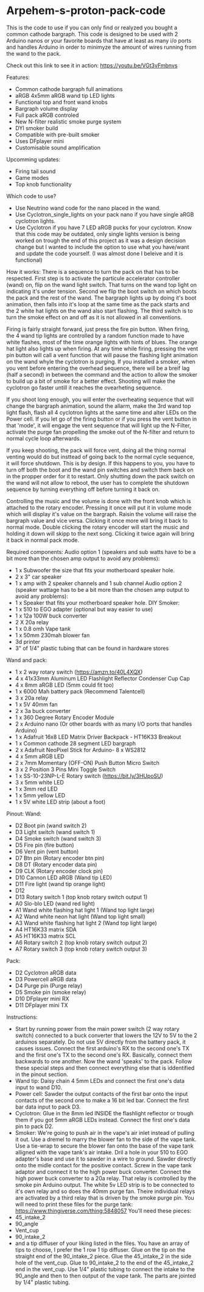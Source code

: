 # Arpehem-s-proton-pack-code
This is the code to use if you can only find or realyzed you bought a common cathode bargraph.
This code is designed to be used with 2 Arduino nanos or your favorite boards that have at least as many i/o ports and handles Arduino in order to minimyze the amount of wires running from the wand to the pack.

Check out this link to see it in action:
https://youtu.be/VGt3vFmbnvs

Features:
- Common cathode bargraph full animations
- aRGB 4x5mm aRGB wand tip LED lights
- Functional top and front wand knobs
- Bargraph volume display
- Full pack aRGB controled
- New N-filter realistic smoke purge system
- DYI smoker build
- Compatible with pre-built smoker
- Uses DFplayer mini
- Customisable sound amplification


Upcomming updates:
- Firing tail sound 
- Game modes
- Top knob functionality

Which code to use?
- Use Neutrino wand code for the nano placed in the wand.
- Use Cyclotron_single_lights on your pack nano if you have single aRGB cyclotron lights.
- Use Cyclotron if you have 7 LED aRGB pucks for your cyclotron. Know that this code may be outdated, only single lights version is being worked on trough the end of this project as it was a design decision change but I wanted to include the option to use what you have/want and update the code yourself. (I was almost done I beleive and it is functional)

How it works:
There is a sequence to turn the pack on that has to be respected. First step is to activate the particule accelerator controller (wand) on, flip on the wand light switch. That turns on the wand top light on indicating it's under tension. Second we flip the boot switch on which boots the pack and the rest of the wand. The bargraph lights up by doing it's boot animation, then falls into it's loop at the same time as the pack starts and the 2 white hat lights on the wand also start flashing. The third switch is to turn the smoke effect on and off as it is not allowed in all conventions.

Firing is fairly straight forward, just press the fire pin button. When firing, the 4 wand tip lights are controlled by a random function made to have white flashes, most of the time orange lights with hints of blues. The orange hat light also lights up when firing. At any time while firing, pressing the vent pin button will call a vent function that will pause the flashing light animation on the wand whyle the cyclotron is purging. If you installed a smoker, when you vent before entering the overhead sequence, there will be a breif lag (half a second) in between the command and the action to allow the smoker to build up a bit of smoke for a better effect. Shooting will make the cyclotron go faster untill it reaches the ovearheting sequence.

If you shoot long enough, you will enter the overheating sequence that will change the bargraph animation, sound the allarm, make the 3rd wand top light flash, flash all 4 cyclotron lights at the same time and alter LEDs on the Power cell. If you let go of the firing button or if you press the vent button in that 'mode', it will engage the vent sequence that will light up the N-Filter, activate the purge fan propelling the smoke out of the N-filter and return to normal cycle loop afterwards.

If you keep shooting, the pack will force vent, doing all the thing normal venting would do but insttead of going back to the normal cycle sequence, it will force shutdown. This is by design. If this happens to you, you have to turn off both the boot and the wand pin switches and switch them back on in the propper order for it to restart. Only shutting down the pack switch on the wand will not allow to reboot, the user has to complete the shutdown sequence by turning everything off before turning it back on.

Controlling the music and the volume is done with the front knob which is attached to the rotary encoder. Pressing it once will put it in volume mode which will display it's value on the bargraph. Raisin the volume will raise the bargraph value and vice versa. Clicking it once more will bring it back to normal mode. Double clicking the rotary encoder will start the music and holding it down will skipp to the next song. Clicking it twice again will bring it back in normal pack mode.

Required components:
Audio option 1 (speakers and sub watts have to be a bit more than the chosen amp output to avoid any problems):
- 1 x Subwoofer the size that fits your motherboard speaker hole.
- 2 x 3" car speaker 
- 1 x amp with 2 speaker channels and 1 sub channel
Audio option 2 (speaker wattage has to be a bit more than the chosen amp output to avoid any problems):
- 1 x Speaker that fits your motherboard speaker hole.
DIY Smoker:
- 1 x 510 to EGO adapter (optional but way easier to use)
- 1 x 12a 100W buck converter
- 2 X 20a relay
- 1 x 0.8 omh Vape tank
- 1 x 50mm 230mah blower fan
- 3d printer
- 3" of 1/4" plastic tubing that can be found in hardware stores

Wand and pack:
- 1 x 2 way rotary switch (https://amzn.to/40L4XQX)
- 4 x 41x33mm Aluminum LED Flashlight Reflector Condenser Cup Cap
- 4 x 8mm aRGB LED (5mm could fit too)
- 1 x 6000 Mah battery pack (Recommend Talentcell)
- 3 x 20a relay
- 1 x 5V 40mm fan
- 2 x 3a buck converter
- 1 x 360 Degree Rotary Encoder Module
- 2 x Arduino nano (Or other boards with as many I/O ports that handles Arduino)
- 1 x Adafruit 16x8 LED Matrix Driver Backpack - HT16K33 Breakout
- 1 x Common cathode 28 segment LED bargraph
- 2 x Adafruit NeoPixel Stick for Arduino- 8 x WS2812
- 4 x 5mm aRGB LED
- 2 x 7mm Momentary (OFF-ON) Push Button Micro Switch
- 3 x 2 Position 3 Pins Mini Toggle Switch
- 1 x SS-10-23NP-L-E Rotary switch (https://bit.ly/3HUpoSU)
- 3 x 5mm white LED
- 1 x 3mm red LED
- 1 x 5mm yellow LED
- 1 x 5V white LED strip (about a foot)

Pinout:
Wand: 
- D2 Boot pin (wand switch 2)
- D3 Light switch (wand switch 1)
- D4 Smoke switch (wand switch 3)
- D5 Fire pin (fire button)
- D6 Vent pin (vent button)
- D7 Btn pin (Rotary encoder btn pin)
- D8 DT  (Rotary encoder data pin)
- D9 CLK  (Rotary encoder clock pin)
- D10 Cannon LED aRGB (Wand tip LED)
- D11 Fire light (wand tip orange light)
- D12
- D13 Rotary switch 1 (top knob rotary switch output 1)
- A0 Slo-blo LED (wand red light)
- A1 Wand white flashing hat light 1 (Wand top light large)
- A2 Wand white neon hat light (Wand top light small)
- A3 Wand white flashing hat light 2 (Wand top light large)
- A4 HT16K33 matrix SDA
- A5 HT16K33 matrix SCL
- A6 Rotary switch 2 (top knob rotary switch output 2)
- A7 Rotary switch 3 (top knob rotary switch output 3)

Pack:
- D2 Cyclotron aRGB data
- D3 Powercell aRGB data
- D4 Purge pin (Purge relay)
- D5 Smoke pin (smoke relay)
- D10 DFplayer mini RX
- D11 DFplayer mini TX


Instructions:
- Start by running power from the main power switch (2 way rotary switch) connected to a buck converter that lowers the 12V to 5V to the 2 arduinos separately. Do not use 5V directly from the battery pack, it causes issues. Connect the first arduino's RX to the second one's TX and the first one's TX to the second one's RX. Basically, connect them backwards to one another. Now the wand 'speaks' to the pack.
Follow these special steps and then connect everything else that is iddentified in the pinout section.
- Wand tip: 
Daisy chain 4 5mm LEDs and connect the first one's data input to wand D10.
- Power cell:
Sawder the output contacts of the first bar onto the input contacts of the second one to make a 16 bit led bar. Connect the first bar data input to pack D3.
- Cyclotron:
Glue in the 8mm led INSIDE the flashlight reflector or trough them if you got 5mm aRGB LEDs instead. Connect the first one's data pin to pack D2.
- Smoker:
We're going to push air in the vape's air inlet instead of pulling it out. Use a dremel to marry the blower fan to the side of the vape tank. Use a tie-wrap to secure the blower fan onto the base of the vape tank alligned with the vape tank's air intake. Dril a hole in your 510 to EGO adapter's base and use it to sawder in a wire to ground. Sawder directly onto the midle contact for the positive contact. Screw in the vape tank adaptor and connect it to the high power buck converter. Connect the high power buck converter to a 20a relay. That relay is controlled by the smoke pin Arduino output. The white 5v LED strip is to be connected to it's own relay and so does the 40mm purge fan. Theire individual relays are activated by a third relay that is driven by the smoke purge pin.
You will need to print these files for the purge tank:
https://www.thingiverse.com/thing:5848057
You'll need these pieces:
- 45_intake_2
- 90_angle
- Vent_cup
- 90_intake_2
- and a tip diffuser of your liking listed in the files.
You have an array of tips to choose, I prefer the 1 row 1 tip diffuser.
Glue on the tip on the straight end of the 90_intake_2 piece. Glue the 45_intake_2 in the side hole of the vent_cup. Glue to 90_intake_2 to the end of the 45_intake_2 end in the vent_cup. Use 1/4" plastic tubing to connect the intake to the 90_angle and then to then output of the vape tank.
The parts are jointed by 1/4" plastic tubing.
